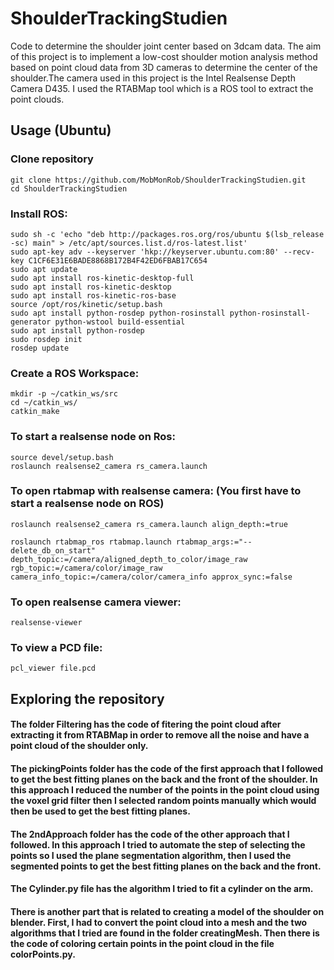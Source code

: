 # ShoulderTrackingStudien
Code to determine the shoulder joint center based on 3dcam data. The aim of this project is to implement a low-cost shoulder motion analysis method based on
point cloud data from 3D cameras to determine the center of the shoulder.The camera used in this project is the Intel Realsense Depth Camera D435. I used the
RTABMap tool which is a ROS tool to extract the point clouds.
## Usage (Ubuntu)
### Clone repository
```
git clone https://github.com/MobMonRob/ShoulderTrackingStudien.git
cd ShoulderTrackingStudien
```
### Install ROS:
```
sudo sh -c 'echo "deb http://packages.ros.org/ros/ubuntu $(lsb_release -sc) main" > /etc/apt/sources.list.d/ros-latest.list'
sudo apt-key adv --keyserver 'hkp://keyserver.ubuntu.com:80' --recv-key C1CF6E31E6BADE8868B172B4F42ED6FBAB17C654
sudo apt update
sudo apt install ros-kinetic-desktop-full
sudo apt install ros-kinetic-desktop
sudo apt install ros-kinetic-ros-base
source /opt/ros/kinetic/setup.bash
sudo apt install python-rosdep python-rosinstall python-rosinstall-generator python-wstool build-essential
sudo apt install python-rosdep
sudo rosdep init
rosdep update
```
### Create a ROS Workspace:
```
mkdir -p ~/catkin_ws/src
cd ~/catkin_ws/
catkin_make
```
### To start a realsense node on Ros:
```
source devel/setup.bash
roslaunch realsense2_camera rs_camera.launch
```
### To open rtabmap with realsense camera: (You first have to start a realsense node on ROS)
```
roslaunch realsense2_camera rs_camera.launch align_depth:=true

roslaunch rtabmap_ros rtabmap.launch rtabmap_args:="--delete_db_on_start" depth_topic:=/camera/aligned_depth_to_color/image_raw rgb_topic:=/camera/color/image_raw camera_info_topic:=/camera/color/camera_info approx_sync:=false
```
### To open realsense camera viewer:
```
realsense-viewer
```
### To view a PCD file:
```
pcl_viewer file.pcd
```
## Exploring the repository
#### The folder Filtering has the code of fitering the point cloud after extracting it from RTABMap in order to remove all the noise and have a point cloud of the shoulder only.
#### The pickingPoints folder has the code of the first approach that I followed to get the best fitting planes on the back and the front of the shoulder. In this approach I reduced the number of the points in the point cloud using the voxel grid filter then I selected random points manually which would then be used to get the best fitting planes.
#### The 2ndApproach folder has the code of the other approach that I followed. In this approach I tried to automate the step of selecting the points so I used the plane segmentation algorithm, then I used the segmented points to get the best fitting planes on the back and the front.
#### The Cylinder.py file has the algorithm I tried to fit a cylinder on the arm.
#### There is another part that is related to creating a model of the shoulder on blender. First, I had to convert the point cloud into a mesh and the two algorithms that I tried are found in the folder creatingMesh. Then there is the code of coloring certain points in the point cloud in the file colorPoints.py.
